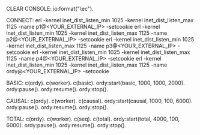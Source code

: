 CLEAR CONSOLE: io:format("\ec").

CONNECT:
erl -kernel inet_dist_listen_min 1025 -kernel inet_dist_listen_max 1125 -name p1@<YOUR_EXTERNAL_IP> -setcookie <PASSWORD>
erl -kernel inet_dist_listen_min 1025 -kernel inet_dist_listen_max 1125 -name p2@<YOUR_EXTERNAL_IP> -setcookie <PASSWORD>
erl -kernel inet_dist_listen_min 1025 -kernel inet_dist_listen_max 1125 -name p3@<YOUR_EXTERNAL_IP> -setcookie <PASSWORD>
erl -kernel inet_dist_listen_min 1025 -kernel inet_dist_listen_max 1125 -name p4@<YOUR_EXTERNAL_IP> -setcookie <PASSWORD>
erl -kernel inet_dist_listen_min 1025 -kernel inet_dist_listen_max 1125 -name ordy@<YOUR_EXTERNAL_IP> -setcookie <PASSWORD>

BASIC:
c(ordy).
c(worker).
c(basic).
ordy:start(basic, 1000, 1000, 2000).
ordy:pause().
ordy:resume().
ordy:stop().

CAUSAL:
c(ordy).
c(worker).
c(causal).
ordy:start(causal, 1000, 100, 6000).
ordy:pause().
ordy:resume().
ordy:stop().

TOTAL:
c(ordy).
c(worker).
c(seq).
c(total).
ordy:start(total, 4000, 100, 6000).
ordy:pause().
ordy:resume().
ordy:stop().

